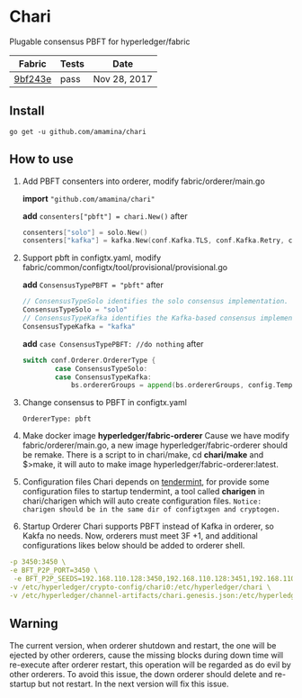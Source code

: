 # Chari
Plugable consensus PBFT for hyperledger/fabric

Fabric    | Tests  | Date
----------|-------|-------
[9bf243e](https://github.com/hyperledger/fabric/commit/9bf243e0ed701b47bb5e255ceafd647fd7c26b72 "9bf243e")    |  pass|Nov 28, 2017

## Install
`go get -u github.com/amamina/chari`

## How to use
1. Add PBFT consenters into orderer, modify fabric/orderer/main.go

    **import** `"github.com/amamina/chari"`  

    **add**  `consenters["pbft"] = chari.New()`  after  
    
    ```go
    consenters["solo"] = solo.New()
    consenters["kafka"] = kafka.New(conf.Kafka.TLS, conf.Kafka.Retry, conf.Kafka.Version)
    ```
2. Support pbft in configtx.yaml, modify fabric/common/configtx/tool/provisional/provisional.go

    **add** `ConsensusTypePBFT = "pbft"` after
    
    ```go
    // ConsensusTypeSolo identifies the solo consensus implementation.
    ConsensusTypeSolo = "solo"
    // ConsensusTypeKafka identifies the Kafka-based consensus implementation.
    ConsensusTypeKafka = "kafka"
    ```
    
    **add** `case ConsensusTypePBFT: //do nothing` after
    
    ```go
    switch conf.Orderer.OrdererType {
    		case ConsensusTypeSolo:
    		case ConsensusTypeKafka:
    			bs.ordererGroups = append(bs.ordererGroups, config.TemplateKafkaBrokers(conf.Orderer.Kafka.Brokers))
    ```
3. Change consensus to PBFT in configtx.yaml

    `OrdererType: pbft`

4. Make docker image **hyperledger/fabric-orderer**
    Cause we have modify fabric/orderer/main.go, a new image hyperledger/fabric-orderer should be remake.
    There is a script to in chari/make, cd **chari/make** and $>make, it will auto to make image hyperledger/fabric-orderer:latest.

5. Configuration files
    Chari depends on [tendermint](https://github.com/tendermint/tendermint "tendermint"), for provide some configuration files  to startup tendermint, a tool called **charigen** in chari/charigen which will auto create configuration files.
`Notice: charigen should be in the same dir of configtxgen and cryptogen.`

6. Startup Orderer
    Chari supports PBFT instead of Kafka in orderer, so Kakfa no needs. Now, orderers must meet 3F +1,  and additional configurations likes below  should be added to orderer shell.
```yaml
-p 3450:3450 \
-e BFT_P2P_PORT=3450 \
 -e BFT_P2P_SEEDS=192.168.110.128:3450,192.168.110.128:3451,192.168.110.128:3452,192.168.110.128:3453 \
-v /etc/hyperledger/crypto-config/chari0:/etc/hyperledger/chari \
-v /etc/hyperledger/channel-artifacts/chari.genesis.json:/etc/hyperledger/chari/genesis.json \
```

## Warning
The current version, when orderer shutdown and restart, the one will be ejected by other orderers, cause the missing blocks during down time will re-execute after orderer restart, this operation will be regarded as do evil by other orderers. To avoid this issue, the down orderer should delete and re-startup but not restart. In the next version will fix this issue.
